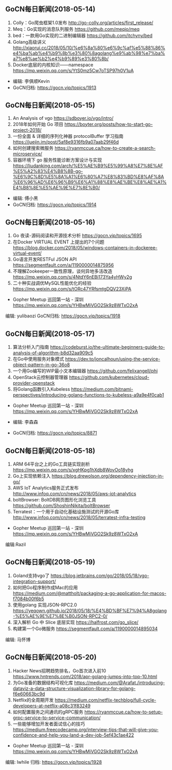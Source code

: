 ## GoCN每日新闻(2018-05-14)

1. Colly：Go爬虫框架1.0发布 http://go-colly.org/articles/first_release/
2. Meq：Go实现的消息队列服务 https://github.com/meqio/meq
3. bed：一款用Go实现的二进制编辑器 https://github.com/itchyny/bed
4. Golang高级讲义 http://xiaorui.cc/2018/05/10/%e6%8a%80%e6%9c%af%e5%88%86%e4%ba%ab%e4%b9%8b%e3%80%8agolang%e9%ab%98%e7%ba%a7%e8%ae%b2%e4%b9%89%e3%80%8b/
5. Docker底层的内核知识——namespace https://mp.weixin.qq.com/s/YtS0mz5Cw7oTSP97h0V1uA

- 编辑: 李俱顺Kevin
- GoCN归档: https://gocn.vip/topics/1913

## GoCN每日新闻(2018-05-15)

1. An Analysis of vgo https://sdboyer.io/vgo/intro/
2. 2018年如何开始 Go 项目 https://boyter.org/posts/how-to-start-go-project-2018/
3. 一份全面 & 详细的序列化神器 protocolBuffer 学习指南 https://juejin.im/post/5af8e9316fb9a07aab29f46d
4. 如何创建搜索微服务 https://ryanmccue.ca/how-to-create-a-search-microservice/
5. 容器环境下 go 服务性能诊断方案设计与实现 https://liudanking.com/arch/%E5%AE%B9%E5%99%A8%E7%8E%AF%E5%A2%83%E4%B8%8B-go-%E6%9C%8D%E5%8A%A1%E6%80%A7%E8%83%BD%E8%AF%8A%E6%96%AD%E6%96%B9%E6%A1%88%E8%AE%BE%E8%AE%A1%E4%B8%8E%E5%AE%9E%E7%8E%B0/

- 编辑: 傅小黑
- GoCN归档: https://gocn.vip/topics/1914

## GoCN每日新闻(2018-05-16)

1. Go 夜读-源码阅读和开源技术分析 https://gocn.vip/topics/1695
2. 在Docker VIRTUAL EVENT 上提出的7个问题 https://blog.docker.com/2018/05/windows-containers-in-dockeree-virtual-event/
3. Go语言开发RESTFul JSON API https://segmentfault.com/a/1190000014875956
4. 不理解Zookeeper一致性原理，谈何异地多活改造 https://mp.weixin.qq.com/s/4NtdY6nEBi173Ya4yHWy2g
5. 二十种实战调优MySQL性能优化的经验 https://mp.weixin.qq.com/s/tORc47YRfsmtgDQV23XiPA

 - Gopher Meetup 巡回第一站 - 深圳 https://mp.weixin.qq.com/s/YHBwMiVGO2Sk9z8WTxO2xA

编辑: yulibaozi
GoCN归档: https://gocn.vip/topics/1918


## GoCN每日新闻(2018-05-17)

1. 算法分析入门指南 https://codeburst.io/the-ultimate-beginners-guide-to-analysis-of-algorithm-b8d32aa909c5
2. 在Go中使用服务对象模式 https://dev.to/joncalhoun/using-the-service-object-pattern-in-go-36o8
3. 一个用Go编写的WIP最小文本编辑器 https://github.com/felixangell/phi
4. OpenStack云控制器管理器 https://github.com/kubernetes/cloud-provider-openstack
5. 将Golang函数引入Kubeless https://medium.com/bitnami-perspectives/introducing-golang-functions-to-kubeless-a9a9e4f0cab1

- Gopher Meetup 巡回第一站 - 深圳 https://mp.weixin.qq.com/s/YHBwMiVGO2Sk9z8WTxO2xA

- 编辑: 李森森
- GoCN归档: https://gocn.vip/topics/8871

## GoCN每日新闻(2018-05-18)

1. ARM 64平台之上的Go工具链实现剖析 https://mp.weixin.qq.com/s/xgHKpg1hXdb8WovOo18yhg
2. Go上实现依赖注入 https://blog.drewolson.org/dependency-injection-in-go/
3. AWS IoT Analytics服务正式发布 http://www.infoq.com/cn/news/2018/05/aws-iot-analytics
4. boltBrowser: BoltDB网页图形化浏览工具 https://github.com/ShoshinNikita/boltBrowser
5. Terratest：一个用于自动化基础设施测试的开源Go库 http://www.infoq.com/cn/news/2018/05/terratest-infra-testing

- Gopher Meetup 巡回第一站 - 深圳 https://mp.weixin.qq.com/s/YHBwMiVGO2Sk9z8WTxO2xA

编辑:Razil  

## GoCN每日新闻(2018-05-19)

1. Goland支持vgo了 https://blog.jetbrains.com/go/2018/05/18/vgo-integration-support/
2. 如何把Go程序制作成Mac的应用 https://medium.com/@mattholt/packaging-a-go-application-for-macos-f7084b00f6b5
3. 使用golang 实现JSON-RPC2.0 https://yeqown.github.io/2018/05/18/%E4%BD%BF%E7%94%A8golang-%E5%AE%9E%E7%8E%B0JSON-RPC2-0/
4. 深入解析 Go 中 Slice 底层实现 https://halfrost.com/go_slice/
5. 构建第一个Go微服务 https://segmentfault.com/a/1190000014895034

编辑: 马怀博


## GoCN每日新闻(2018-05-20)

1. Hacker News招聘趋势排名，Go首次进入前10 https://www.hntrends.com/2018/apr-golang-jumps-into-top-10.html
2. 为Go准备的数据结构可视化库 https://medium.com/@Arafat./introducing-dataviz-a-data-structure-visualization-library-for-golang-f6e60663bc9d
3. Netflix的全周期开发 https://medium.com/netflix-techblog/full-cycle-developers-at-netflix-a08c31f83249
4. 如何配置服务之间通讯的gRPC服务 https://ryanmccue.ca/how-to-setup-grpc-service-to-service-communication/
5. 一些能够增加开发者面试信心的技巧 https://medium.freecodecamp.org/interview-tips-that-will-give-you-confidence-and-help-you-land-a-dev-job-5ef43c1ae422

 - Gopher Meetup 巡回第一站 - 深圳 https://mp.weixin.qq.com/s/YHBwMiVGO2Sk9z8WTxO2xA

编辑: lwhile
归档: https://gocn.vip/topics/1928

